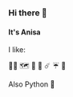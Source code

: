 ### Hi there 👋

<!--
**anisaoshafi/anisaoshafi** is a ✨ _special_ ✨ repository because its `README.md` (this file) appears on your GitHub profile.

Here are some ideas to get you started:

- 🔭 I’m currently working on ...
- 🌱 I’m currently learning ...
- 👯 I’m looking to collaborate on ...
- 🤔 I’m looking for help with ...
- 💬 Ask me about ...
- 📫 How to reach me: ...
- 😄 Pronouns: ...
- ⚡ Fun fact: ...
-->
#### It's Anisa 

I like:

 🧘‍♀️ 🗺  🥖 🍕 ☄️ ☔️ 🌊 

Also Python :snake:
